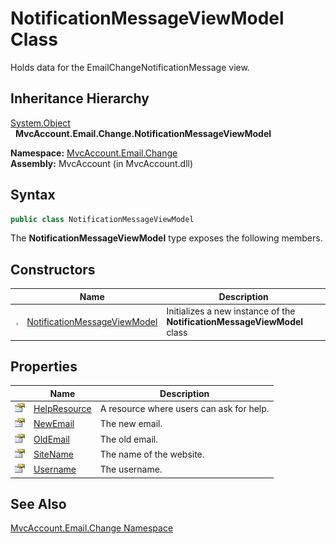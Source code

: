 NotificationMessageViewModel Class
==================================
Holds data for the EmailChangeNotificationMessage view.


Inheritance Hierarchy
---------------------
[System.Object][1]  
  **MvcAccount.Email.Change.NotificationMessageViewModel**  

**Namespace:** [MvcAccount.Email.Change][2]  
**Assembly:** MvcAccount (in MvcAccount.dll)

Syntax
------

```csharp
public class NotificationMessageViewModel
```

The **NotificationMessageViewModel** type exposes the following members.


Constructors
------------

                 | Name                              | Description                                                              
---------------- | --------------------------------- | ------------------------------------------------------------------------ 
![Public method] | [NotificationMessageViewModel][3] | Initializes a new instance of the **NotificationMessageViewModel** class 


Properties
----------

                   | Name              | Description                              
------------------ | ----------------- | ---------------------------------------- 
![Public property] | [HelpResource][4] | A resource where users can ask for help. 
![Public property] | [NewEmail][5]     | The new email.                           
![Public property] | [OldEmail][6]     | The old email.                           
![Public property] | [SiteName][7]     | The name of the website.                 
![Public property] | [Username][8]     | The username.                            


See Also
--------
[MvcAccount.Email.Change Namespace][2]  

[1]: http://msdn.microsoft.com/en-us/library/e5kfa45b
[2]: ../README.md
[3]: _ctor.md
[4]: HelpResource.md
[5]: NewEmail.md
[6]: OldEmail.md
[7]: SiteName.md
[8]: Username.md
[Public method]: ../../_icons/pubmethod.gif "Public method"
[Public property]: ../../_icons/pubproperty.gif "Public property"